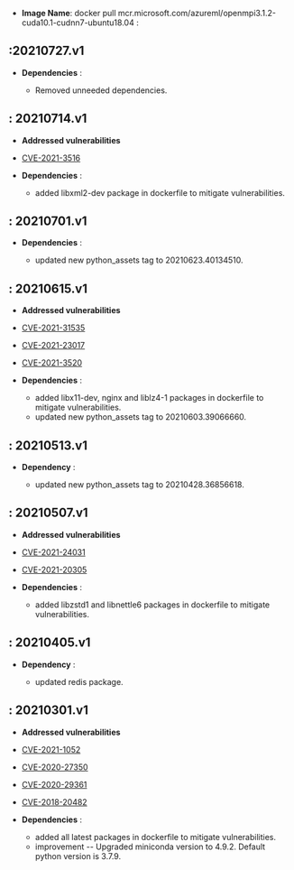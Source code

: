 -  **Image Name**: docker pull mcr.microsoft.com/azureml/openmpi3.1.2-cuda10.1-cudnn7-ubuntu18.04 : 

:20210727.v1
-------------------

 -   **Dependencies** : 
  
     - Removed unneeded dependencies.

: 20210714.v1
-------------------

-   **Addressed vulnerabilities**
  
-   [CVE-2021-3516](https://usn.ubuntu.com/4991-1)

 -   **Dependencies** : 
  
     -   added libxml2-dev package in dockerfile to mitigate vulnerabilities.

: 20210701.v1
-------------------

 -   **Dependencies** : 
 
     -   updated new python_assets tag to 20210623.40134510.
 
: 20210615.v1
-------------------

-   **Addressed vulnerabilities**
  
-   [CVE-2021-31535](https://usn.ubuntu.com/4966-1)
-   [CVE-2021-23017](https://usn.ubuntu.com/4967-1)
-   [CVE-2021-3520](https://usn.ubuntu.com/4968-1)

 -   **Dependencies** : 
  
     -   added libx11-dev,  nginx and liblz4-1 packages in dockerfile to mitigate vulnerabilities.
     -   updated new python_assets tag to 20210603.39066660.
  
: 20210513.v1
-------------------

 -   **Dependency** : 
  
     -   updated new python_assets tag to 20210428.36856618.
     
: 20210507.v1
-------------------

-   **Addressed vulnerabilities**
  
-   [CVE-2021-24031](https://lists.ubuntu.com/archives/ubuntu-security-announce/2021-March/005923.html)
-   [CVE-2021-20305](https://ubuntu.com/security/notices/USN-4906-1)

 -   **Dependencies** : 
  
     -   added libzstd1 and libnettle6 packages in dockerfile to mitigate vulnerabilities.
 
: 20210405.v1
-------------------

 -   **Dependency** : 
  
     -   updated redis package.

: 20210301.v1
-------------------

-   **Addressed vulnerabilities**

-   [CVE-2021-1052](https://lists.ubuntu.com/archives/ubuntu-security-announce/2021-January/005851.html)
-   [CVE-2020-27350](https://lists.ubuntu.com/archives/ubuntu-security-announce/2020-December/005802.html)
-   [CVE-2020-29361](https://lists.ubuntu.com/archives/ubuntu-security-announce/2021-January/005819.html)
-   [CVE-2018-20482](https://lists.ubuntu.com/archives/ubuntu-security-announce/2021-January/005839.html)

 -   **Dependencies** : 
  
     -   added all latest packages in dockerfile to mitigate vulnerabilities.
     -   improvement -- Upgraded miniconda version to 4.9.2. Default python version is 3.7.9.
